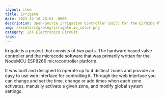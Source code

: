 ```yaml
---
layout: item
title: Irrigate
date: 2021-12-16 23:01 -0500
description: Open-Source Irrigation Controller Built for the ESP8266 Platform
img: /assets/img/blog/irrigate.io_color.png
category: IoT Electronics Circuit
tags:
---
```

Irrigate is a project that consists of two parts. The hardware based valve controller and the microcode software that was primarily written for the NodeMCU ESP8266 microcontroller platform.

It was built and designed to operate up to 4 distinct zones and provide an easy to use web interface for controlling it. Through the web interface you can change and set the time, change or add times when each zone activates, manually activate a given zone, and modify global system settings.
